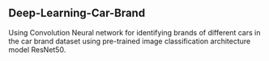 ## Deep-Learning-Car-Brand
Using Convolution Neural network for identifying brands of different cars in the car brand dataset using pre-trained image classification architecture model ResNet50.
